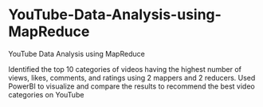 # YouTube-Data-Analysis-using-MapReduce
YouTube Data Analysis using MapReduce

Identified the top 10 categories of videos having the highest number of views, likes, comments, and ratings using 2 mappers and 2 reducers. Used PowerBI to visualize and compare the results to recommend the best video categories on YouTube

